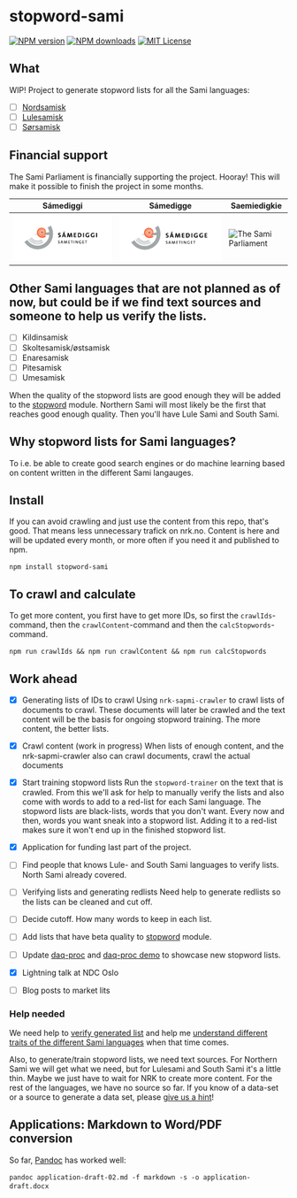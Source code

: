 # stopword-sami

[![NPM version](http://img.shields.io/npm/v/stopword-sami.svg?style=flat)](https://npmjs.org/package/stopword-sami)
[![NPM downloads](http://img.shields.io/npm/dm/stopword-sami.svg?style=flat)](https://npmjs.org/package/stopword-sami) 
[![MIT License](http://img.shields.io/badge/license-MIT-blue.svg?style=flat)](LICENSE)

## What

WIP! Project to generate stopword lists for all the Sami languages:

* [ ] [Nordsamisk](https://snl.no/nordsamisk)
* [ ] [Lulesamisk](https://snl.no/lulesamisk)
* [ ] [Sørsamisk](https://snl.no/s%C3%B8rsamisk)

## Financial support
The Sami Parliament is financially supporting the project. Hooray! This will make it possible to finish the project in some months.

| Sámediggi  | Sámedigge  | Saemiedigkie  |
| ---------  | ---------  | ------------  |
| ![The Sami Parliament](./project_documents/Sametingets%20logo%20-%20nordsamisk.png)  | ![The Sami Parliament](./project_documents/Sametingets%20logo%20-%20lulesamisk.png)  | ![The Sami Parliament](./project_documents/Sametingets%20logo%20-%20s%C3%B8rsamisk.png)  |


## Other Sami languages that are not planned as of now, but could be if we find text sources and someone to help us verify the lists.

* [ ] Kildinsamisk
* [ ] Skoltesamisk/østsamisk
* [ ] Enaresamisk
* [ ] Pitesamisk
* [ ] Umesamisk

When the quality of the stopword lists are good enough they will be added to the [stopword](https://github.com/fergiemcdowall/stopword) module. Northern Sami will most likely be the first that reaches good enough quality. Then you'll have Lule Sami and South Sami.

## Why stopword lists for Sami languages?
To i.e. be able to create good search engines or do machine learning based on content written in the different Sami langauges.

## Install
If you can avoid crawling and just use the content from this repo, that's good. That means less unnecessary trafick on nrk.no. Content is here and will be updated every month, or more often if you need it and published to npm.

```console
npm install stopword-sami
```

## To crawl and calculate
To get more content, you first have to get more IDs, so first the `crawlIds`-command, then the `crawlContent`-command and then the `calcStopwords`-command.

```console
npm run crawlIds && npm run crawlContent && npm run calcStopwords
```

## Work ahead

* [x] Generating lists of IDs to crawl
  Using `nrk-sapmi-crawler` to crawl lists of documents to crawl. These documents will later be crawled and the text content will be the basis for ongoing stopword training. The more content, the better lists.



* [x] Crawl content (work in progress)
  When lists of enough content, and the nrk-sapmi-crawler also can crawl documents, crawl the actual documents

* [X] Start training stopword lists
  Run the `stopword-trainer` on the text that is crawled. From this we'll ask for help to manually verify the lists and also come with words to add to a red-list for each Sami language. The stopword lists are black-lists, words that you don't want. Every now and then, words you want sneak into a stopword list. Adding it to a red-list makes sure it won't end up in the finished stopword list.

* [X] Application for funding last part of the project.
* [ ] Find people that knows Lule- and South Sami languages to verify lists. North Sami already covered.
* [ ] Verifying lists and generating redlists
  Need help to generate redlists so the lists can be cleaned and cut off.
* [ ] Decide cutoff. How many words to keep in each list.
* [ ] Add lists that have beta quality to [stopword](https://github.com/fergiemcdowall/stopword/) module.
* [ ] Update [daq-proc](https://github.com/eklem/daq-proc) and [daq-proc demo](https://eklem.github.io/daq-proc/demo/document-processing/) to showcase new stopword lists.
* [X] Lightning talk at NDC Oslo
* [ ] Blog posts to market lits

### Help needed

We need help to [verify generated list](https://github.com/eklem/stopword-sami/issues/3) and help me [understand different traits of the different Sami languages](https://github.com/eklem/stopword-sami/issues/6) when that time comes.

Also, to generate/train stopword lists, we need text sources. For Northern Sami we will get what we need, but for Lulesami and South Sami it's a little thin. Maybe we just have to wait for NRK to create more content. For the rest of the languages, we have no source so far. If you know of a data-set or a source to generate a data set, please [give us a hint](https://github.com/eklem/stopword-sami/issues/new)!

## Applications: Markdown to Word/PDF conversion

So far, [Pandoc](https://pandoc.org/getting-started.html#step-6-converting-a-file) has worked well:

```console
pandoc application-draft-02.md -f markdown -s -o application-draft.docx
```
